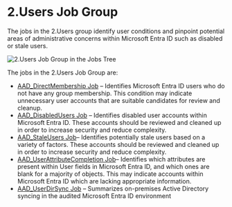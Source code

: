 # 2.Users Job Group

The jobs in the 2.Users group identify user conditions and pinpoint potential areas of
administrative concerns within Microsoft Entra ID such as disabled or stale users.

![2.Users Job Group in the Jobs Tree](/img/product_docs/accessanalyzer/12.0/solutions/entraid/users/jobstree.webp)

The jobs in the 2.Users Job Group are:

- [AAD_DirectMembership Job](/docs/accessanalyzer/12.0/solutions/entraid/users/aad_directmembership.md) – Identifies Microsoft Entra ID users who do
  not have any group membership. This condition may indicate unnecessary user accounts that are
  suitable candidates for review and cleanup.
- [AAD_DisabledUsers Job](/docs/accessanalyzer/12.0/solutions/entraid/users/aad_disabledusers.md) – Identifies disabled user accounts within Microsoft
  Entra ID. These accounts should be reviewed and cleaned up in order to increase security and
  reduce complexity.
- [AAD_StaleUsers Job](/docs/accessanalyzer/12.0/solutions/entraid/users/aad_staleusers.md)– Identifies potentially stale users based on a variety of
  factors. These accounts should be reviewed and cleaned up in order to increase security and reduce
  complexity.
- [AAD_UserAttributeCompletion Job](/docs/accessanalyzer/12.0/solutions/entraid/users/aad_userattributecompletion.md)– Identifies which attributes are
  present within User fields in Microsoft Entra ID, and which ones are blank for a majority of
  objects. This may indicate accounts within Microsoft Entra ID which are lacking appropriate
  information.
- [AAD_UserDirSync Job](/docs/accessanalyzer/12.0/solutions/entraid/users/aad_userdirsync.md) – Summarizes on-premises Active Directory syncing in the
  audited Microsoft Entra ID environment
